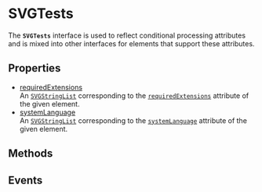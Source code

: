# SVGTests

<div class='overview'>The <strong><code>SVGTests</code></strong> interface is used to reflect conditional processing attributes and is mixed into other interfaces for elements that support these attributes.</div>

## Properties

<ul class="items properties">
  <li>
    <a href="">requiredExtensions</a>
    <div>An <a href="/en-US/docs/Web/API/SVGStringList" title="The SVGStringList defines a list of DOMString objects."><code>SVGStringList</code></a> corresponding to the <code><a class="new" href="/en-US/docs/Web/SVG/Attribute/requiredExtensions" rel="nofollow">requiredExtensions</a></code> attribute of the given element.</div>
  </li>
  <li>
    <a href="">systemLanguage</a>
    <div>An <a href="/en-US/docs/Web/API/SVGStringList" title="The SVGStringList defines a list of DOMString objects."><code>SVGStringList</code></a> corresponding to the <code><a href="/en-US/docs/Web/SVG/Attribute/systemLanguage">systemLanguage</a></code> attribute of the given element.</div>
  </li>
</ul>

## Methods

<ul class="items methods">

</ul>

## Events
